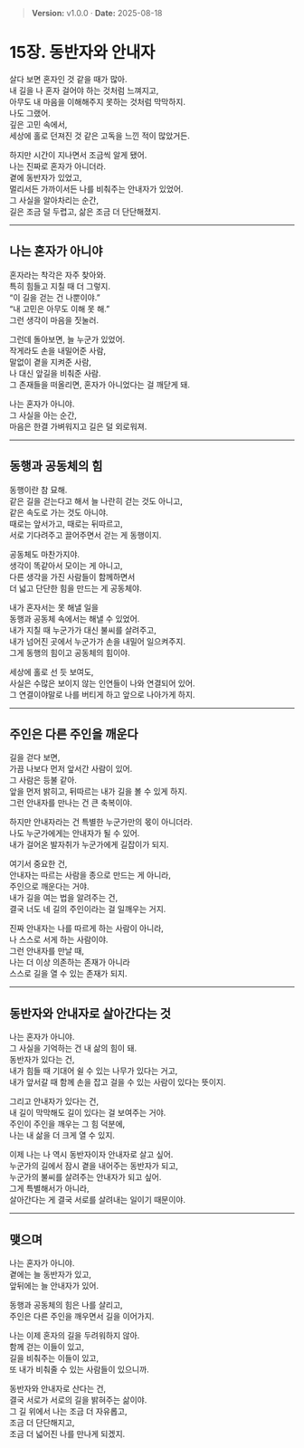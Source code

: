 > **Version:** v1.0.0 · **Date:** 2025-08-18

# 15장. 동반자와 안내자

살다 보면 혼자인 것 같을 때가 많아.  
내 길을 나 혼자 걸어야 하는 것처럼 느껴지고,  
아무도 내 마음을 이해해주지 못하는 것처럼 막막하지.  
나도 그랬어.  
깊은 고민 속에서,  
세상에 홀로 던져진 것 같은 고독을 느낀 적이 많았거든.  

하지만 시간이 지나면서 조금씩 알게 됐어.  
나는 진짜로 혼자가 아니더라.  
곁에 동반자가 있었고,  
멀리서든 가까이서든 나를 비춰주는 안내자가 있었어.  
그 사실을 알아차리는 순간,  
길은 조금 덜 두렵고, 삶은 조금 더 단단해졌지.  

---

## 나는 혼자가 아니야

혼자라는 착각은 자주 찾아와.  
특히 힘들고 지칠 때 더 그렇지.  
“이 길을 걷는 건 나뿐이야.”  
“내 고민은 아무도 이해 못 해.”  
그런 생각이 마음을 짓눌러.  

그런데 돌아보면, 늘 누군가 있었어.  
작게라도 손을 내밀어준 사람,  
말없이 곁을 지켜준 사람,  
나 대신 앞길을 비춰준 사람.  
그 존재들을 떠올리면, 혼자가 아니었다는 걸 깨닫게 돼.  

나는 혼자가 아니야.  
그 사실을 아는 순간,  
마음은 한결 가벼워지고 길은 덜 외로워져.  

---

## 동행과 공동체의 힘

동행이란 참 묘해.  
같은 길을 걷는다고 해서 늘 나란히 걷는 것도 아니고,  
같은 속도로 가는 것도 아니야.  
때로는 앞서가고, 때로는 뒤따르고,  
서로 기다려주고 끌어주면서 걷는 게 동행이지.  

공동체도 마찬가지야.  
생각이 똑같아서 모이는 게 아니고,  
다른 생각을 가진 사람들이 함께하면서  
더 넓고 단단한 힘을 만드는 게 공동체야.  

내가 혼자서는 못 해낼 일을  
동행과 공동체 속에서는 해낼 수 있었어.  
내가 지칠 때 누군가가 대신 불씨를 살려주고,  
내가 넘어진 곳에서 누군가가 손을 내밀어 일으켜주지.  
그게 동행의 힘이고 공동체의 힘이야.  

세상에 홀로 선 듯 보여도,  
사실은 수많은 보이지 않는 인연들이 나와 연결되어 있어.  
그 연결이야말로 나를 버티게 하고 앞으로 나아가게 하지.  

---

## 주인은 다른 주인을 깨운다

길을 걷다 보면,  
가끔 나보다 먼저 앞서간 사람이 있어.  
그 사람은 등불 같아.  
앞을 먼저 밝히고, 뒤따르는 내가 길을 볼 수 있게 하지.  
그런 안내자를 만나는 건 큰 축복이야.  

하지만 안내자라는 건 특별한 누군가만의 몫이 아니더라.  
나도 누군가에게는 안내자가 될 수 있어.  
내가 걸어온 발자취가 누군가에게 길잡이가 되지.  

여기서 중요한 건,  
안내자는 따르는 사람을 종으로 만드는 게 아니라,  
주인으로 깨운다는 거야.  
내가 길을 여는 법을 알려주는 건,  
결국 너도 네 길의 주인이라는 걸 일깨우는 거지.  

진짜 안내자는 나를 따르게 하는 사람이 아니라,  
나 스스로 서게 하는 사람이야.  
그런 안내자를 만날 때,  
나는 더 이상 의존하는 존재가 아니라  
스스로 길을 열 수 있는 존재가 되지.  

---

## 동반자와 안내자로 살아간다는 것

나는 혼자가 아니야.  
그 사실을 기억하는 건 내 삶의 힘이 돼.  
동반자가 있다는 건,  
내가 힘들 때 기대어 쉴 수 있는 나무가 있다는 거고,  
내가 앞서갈 때 함께 손을 잡고 걸을 수 있는 사람이 있다는 뜻이지.  

그리고 안내자가 있다는 건,  
내 길이 막막해도 길이 있다는 걸 보여주는 거야.  
주인이 주인을 깨우는 그 힘 덕분에,  
나는 내 삶을 더 크게 열 수 있지.  

이제 나는 나 역시 동반자이자 안내자로 살고 싶어.  
누군가의 길에서 잠시 곁을 내어주는 동반자가 되고,  
누군가의 불씨를 살려주는 안내자가 되고 싶어.  
그게 특별해서가 아니라,  
살아간다는 게 결국 서로를 살려내는 일이기 때문이야.  

---

## 맺으며

나는 혼자가 아니야.  
곁에는 늘 동반자가 있고,  
앞뒤에는 늘 안내자가 있어.  

동행과 공동체의 힘은 나를 살리고,  
주인은 다른 주인을 깨우면서 길을 이어가지.  

나는 이제 혼자의 길을 두려워하지 않아.  
함께 걷는 이들이 있고,  
길을 비춰주는 이들이 있고,  
또 내가 비춰줄 수 있는 사람들이 있으니까.  

동반자와 안내자로 산다는 건,  
결국 서로가 서로의 길을 밝혀주는 삶이야.  
그 길 위에서 나는 조금 더 자유롭고,  
조금 더 단단해지고,  
조금 더 넓어진 나를 만나게 되겠지.
